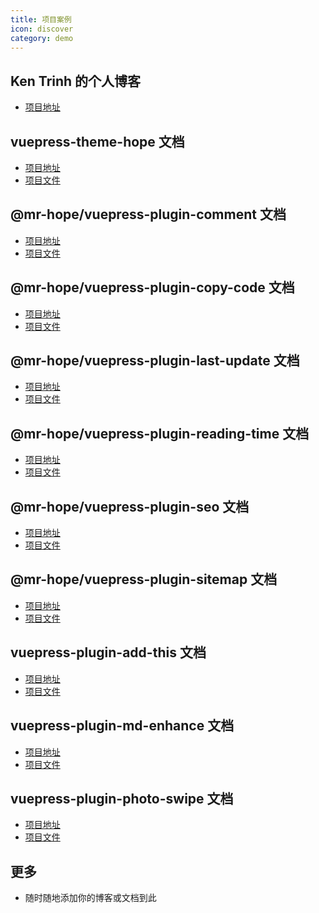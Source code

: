 ```yaml
---
title: 项目案例
icon: discover
category: demo
---
```


## Ken Trinh 的个人博客

- [项目地址](https://mrhope.site)

## vuepress-theme-hope 文档

- [项目地址][vuepress-theme-hope]
- [项目文件](https://github.com/mister-hope/vuepress-theme-hope/docs/theme)

## @mr-hope/vuepress-plugin-comment 文档

- [项目地址][comment]
- [项目文件](https://github.com/mister-hope/vuepress-theme-hope/docs/comment)

## @mr-hope/vuepress-plugin-copy-code 文档

- [项目地址][copy-code]
- [项目文件](https://github.com/mister-hope/vuepress-theme-hope/docs/copy-code)

## @mr-hope/vuepress-plugin-last-update 文档

- [项目地址][last-update]
- [项目文件](https://github.com/mister-hope/vuepress-theme-hope/docs/last-update)

## @mr-hope/vuepress-plugin-reading-time 文档

- [项目地址][reading-time]
- [项目文件](https://github.com/mister-hope/vuepress-theme-hope/docs/reading-time)

## @mr-hope/vuepress-plugin-seo 文档

- [项目地址][seo]
- [项目文件](https://github.com/mister-hope/vuepress-theme-hope/docs/seo)

## @mr-hope/vuepress-plugin-sitemap 文档

- [项目地址][sitemap]
- [项目文件](https://github.com/mister-hope/vuepress-theme-hope/docs/sitemap)

## vuepress-plugin-add-this 文档

- [项目地址][add-this]
- [项目文件](https://github.com/mister-hope/vuepress-theme-hope/docs/add-this)

## vuepress-plugin-md-enhance 文档

- [项目地址][md-enhance]
- [项目文件](https://github.com/mister-hope/vuepress-theme-hope/docs/md-enhance)

## vuepress-plugin-photo-swipe 文档

- [项目地址][photo-swipe]
- [项目文件](https://github.com/mister-hope/vuepress-theme-hope/docs/photo-swipe)

## 更多

- 随时随地添加你的博客或文档到此

[vuepress-theme-hope]: https://vuepress-theme.mrhope.site
[add-this]: https://vuepress-add-this.mrhope.site/zh/
[comment]: https://vuepress-comment.mrhope.site/zh/
[copy-code]: https://vuepress-copy-code.mrhope.site/zh/
[last-update]: https://vuepress-last-update.mrhope.site/zh/
[md-enhance]: https://vuepress-md-enhance.mrhope.site/zh/
[photo-swipe]: https://vuepress-photo-swipe.mrhope.site/zh/
[reading-time]: https://vuepress-reading-time.mrhope.site/zh/
[seo]: https://vuepress-seo.mrhope.site/zh/
[sitemap]: https://vuepress-sitemap.mrhope.site/zh/
